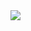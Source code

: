 <img src='https://github.com/1587315093/1587315093/assets/77056991/f09a53b5-65be-4960-80e0-5088f333ac92' />

